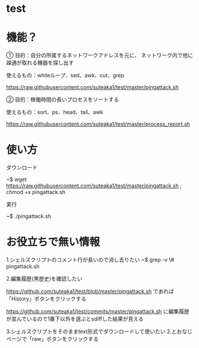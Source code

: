 # test

# 機能？
①
目的：自分の所属するネットワークアドレスを元に、
ネットワーク内で他に疎通が取れる機器を探し出す


使えるもの：whileループ、sed、awk、cut、grep


https://raw.githubusercontent.com/suteaka1/test/master/pingattack.sh

②
目的：稼働時間の長いプロセスをソートする


使えるもの：sort、ps、head、tail、awk


https://raw.githubusercontent.com/suteaka1/test/master/process_report.sh

# 使い方
ダウンロード


~$ wget https://raw.githubusercontent.com/suteaka1/test/master/pingattack.sh ; chmod +x pingattack.sh


実行


~$ ./pingattack.sh



# お役立ちで無い情報

1.シェルスクリプトのコメント行が長いので消し去りたい
 ~$ grep -v \\# pingattack.sh
 
2.編集履歴(黒歴史)を確認したい

https://github.com/suteaka1/test/blob/master/pingattack.sh
であれば「History」ボタンをクリックする

https://github.com/suteaka1/test/commits/master/pingattack.sh
に編集履歴が並んでいるので1番下以外を選ぶとsdiffした結果が見える

3.シェルスクリプトをそのままtext形式でダウンロードして使いたい
 2.とおなじページで「raw」ボタンをクリックする
